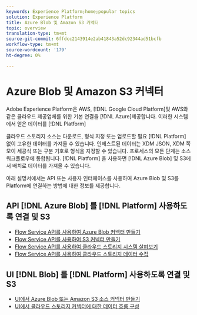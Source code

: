 ```yaml
---
keywords: Experience Platform;home;popular topics
solution: Experience Platform
title: Azure Blob 및 Amazon S3 커넥터
topic: overview
translation-type: tm+mt
source-git-commit: 6ffdcc2143914e2ab41843a52dc92344ad51bcfb
workflow-type: tm+mt
source-wordcount: '179'
ht-degree: 0%

---
```



# Azure Blob 및 Amazon S3 커넥터

Adobe Experience Platform은 AWS, [!DNL Google Cloud Platform]및 AWS와 같은 클라우드 제공업체를 위한 기본 연결을 [!DNL Azure]제공합니다. 이러한 시스템에서 얻은 데이터를 [!DNL Platform]

클라우드 스토리지 소스는 다운로드, 형식 지정 또는 업로드할 필요 [!DNL Platform] 없이 고유한 데이터를 가져올 수 있습니다. 인제스트된 데이터는 XDM JSON, XDM 쪽모이 세공식 또는 구분 기호로 형식을 지정할 수 있습니다. 프로세스의 모든 단계는 소스 워크플로우에 통합됩니다. [!DNL Platform] 을 사용하면 [!DNL Azure Blob] 및 S3에서 배치로 데이터를 가져올 수 있습니다.

아래 설명서에서는 API 또는 사용자 인터페이스를 사용하여 Azure Blob 및 S3를 Platform에 연결하는 방법에 대한 정보를 제공합니다.

## API [!DNL Azure Blob] 를 [!DNL Platform] 사용하도록 연결 및 S3

- [Flow Service API를 사용하여 Azure Blob 커넥터 만들기](../../tutorials/api/create/cloud-storage/blob.md)
- [Flow Service API를 사용하여 S3 커넥터 만들기](../../tutorials/api/create/cloud-storage/s3.md)
- [Flow Service API를 사용하여 클라우드 스토리지 시스템 살펴보기](../../tutorials/api/explore/cloud-storage.md)
- [Flow Service API를 사용하여 클라우드 스토리지 데이터 수집](../../tutorials/api/collect/cloud-storage.md)

## UI [!DNL Blob] 를 [!DNL Platform] 사용하도록 연결 및 S3

- [UI에서 Azure Blob 또는 Amazon S3 소스 커넥터 만들기](../../tutorials/ui/create/cloud-storage/blob-s3.md)
- [UI에서 클라우드 스토리지 커넥터에 대한 데이터 흐름 구성](../../tutorials/ui/dataflow/batch/cloud-storage.md)